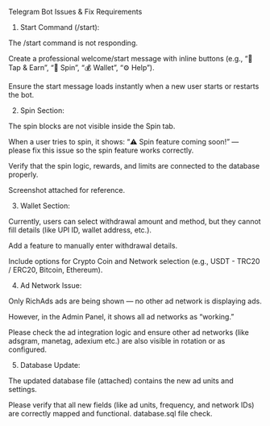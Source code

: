 Telegram Bot Issues & Fix Requirements

1. Start Command (/start):

The /start command is not responding.

Create a professional welcome/start message with inline buttons (e.g., “🎯 Tap & Earn”, “🎡 Spin”, “💰 Wallet”, “⚙️ Help”).

Ensure the start message loads instantly when a new user starts or restarts the bot.



2. Spin Section:

The spin blocks are not visible inside the Spin tab.

When a user tries to spin, it shows: “⚠️ Spin feature coming soon!” — please fix this issue so the spin feature works correctly.

Verify that the spin logic, rewards, and limits are connected to the database properly.

Screenshot attached for reference.



3. Wallet Section:

Currently, users can select withdrawal amount and method, but they cannot fill details (like UPI ID, wallet address, etc.).

Add a feature to manually enter withdrawal details.

Include options for Crypto Coin and Network selection (e.g., USDT - TRC20 / ERC20, Bitcoin, Ethereum).



4. Ad Network Issue:

Only RichAds ads are being shown — no other ad network is displaying ads.

However, in the Admin Panel, it shows all ad networks as “working.”

Please check the ad integration logic and ensure other ad networks (like adsgram, manetag, adexium etc.) are also visible in rotation or as configured.



5. Database Update:

The updated database file (attached) contains the new ad units and settings.

Please verify that all new fields (like ad units, frequency, and network IDs) are correctly mapped and functional. 
database.sql file check.
